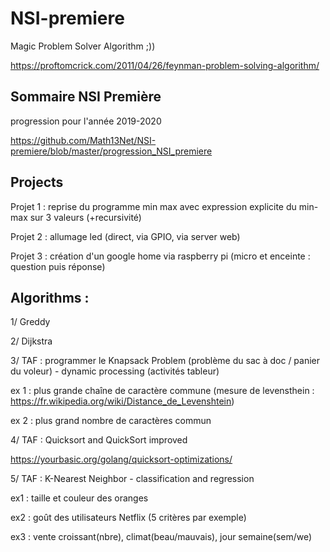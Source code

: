 # NSI-premiere

Magic Problem Solver Algorithm ;))

https://proftomcrick.com/2011/04/26/feynman-problem-solving-algorithm/


Sommaire NSI Première
----------------------------------------------------------------
progression pour l'année 2019-2020

https://github.com/Math13Net/NSI-premiere/blob/master/progression_NSI_premiere



Projects
--------------------------------------------------------------

Projet 1 : reprise du programme min max avec expression explicite du min-max sur 3 valeurs (+recursivité)

Projet 2 : allumage led (direct, via GPIO, via server web)

Projet 3 : création d'un google home via raspberry pi (micro et enceinte : question puis réponse)



Algorithms :
---------------------------------------------------------------

1/ Greddy

2/ Dijkstra

3/ TAF : programmer le Knapsack Problem (problème du sac à doc / panier du voleur) - dynamic processing (activités tableur)

ex 1 : plus grande chaîne de caractère commune (mesure de levensthein : https://fr.wikipedia.org/wiki/Distance_de_Levenshtein)

ex 2 : plus grand nombre de caractères commun

4/ TAF : Quicksort and QuickSort improved

https://yourbasic.org/golang/quicksort-optimizations/

5/ TAF : K-Nearest Neighbor - classification and regression

ex1 : taille et couleur des oranges

ex2 : goût des utilisateurs Netflix (5 critères par exemple)

ex3 : vente croissant(nbre), climat(beau/mauvais), jour semaine(sem/we)

